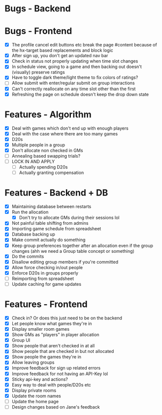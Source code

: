 # Bugs - Backend

# Bugs - Frontend

- [x] The profile cancel edit buttons etc break the page #content because of the hx-target based replacements and block logic
- [x] After sign up, you don't get an updated nav bar
- [x] Check in status not properly updating when time slot changes
- [x] In schedule view, going to a game and then backing out doesn't (visually) preserve ratings
- [x] Have to toggle dark theme/light theme to fix colors of ratings?
- [ ] Allow submit with enter/regular submit on group interactions
- [x] Can't correctly reallocate on any time slot other than the first
- [x] Refreshing the page on schedule doesn't keep the drop down state

# Features - Algorithm

- [x] Deal with games which don't end up with enough players
- [x] Deal with the case where there are too many games
- [x] D20s
- [x] Multiple people in a group
- [x] Don't allocate non checked in GMs
- [ ] Annealing based swapping trials?
- [ ] LOCK IN AND APPLY
  - [ ] Actually spending D20s
  - [ ] Actually granting compensation

# Features - Backend + DB

- [x] Maintaining database between restarts
- [x] Run the allocation
  - [x] Don't try to allocate GMs during their sessions lol
- [x] Not painful table shifting from admins
- [x] Importing game schedule from spreadsheet
- [x] Database backing up
- [x] Make commit actually do something
- [x] Keep group preferences together after an allocation even if the group changes (ahh we need a Group table concept or something)
- [x] Do the commits
- [x] Disallow editing group members if you're committed
- [x] Allow force checking in/out people
- [x] Enforce D20s in groups properly
- [ ] Reimporting from spreadsheet
- [ ] Update caching for game updates

# Features - Frontend

- [x] Check in? Or does this just need to be on the backend
- [x] Let people know what games they're in
- [x] Display smaller room games
- [x] Show GMs as "players" in player allocation
- [x] Group UI
- [x] Show people that aren't checked in at all
- [x] Show people that are checked in but not allocated
- [x] Show people the games they're in
- [x] Allow leaving groups
- [x] Improve feedback for sign up related errors
- [x] Improve feedback for not having an API-Key lol
- [x] Sticky api-key and actions?
- [x] Easy way to deal with people/D20s etc
- [x] Display private rooms
- [x] Update the room names
- [ ] Update the home page
- [ ] Design changes based on Jane's feedback
